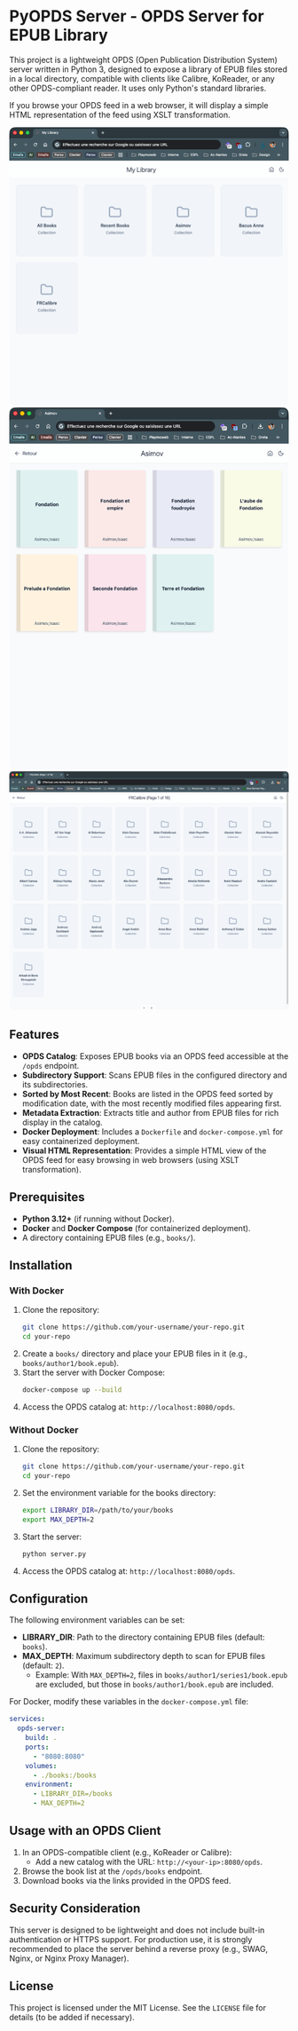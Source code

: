# PyOPDS Server - OPDS Server for EPUB Library

This project is a lightweight OPDS (Open Publication Distribution System) server written in Python 3, designed to expose a library of EPUB files stored in a local directory, compatible with clients like Calibre, KoReader, or any other OPDS-compliant reader. It uses only Python's standard libraries.

If you browse your OPDS feed in a web browser, it will display a simple HTML representation of the feed using XSLT transformation.

![Home](./preview/preview.png)
![Book list sample](./preview/preview2.png)
![All books with pagination](./preview/preview3.png)

## Features

- **OPDS Catalog**: Exposes EPUB books via an OPDS feed accessible at the `/opds` endpoint.
- **Subdirectory Support**: Scans EPUB files in the configured directory and its subdirectories.
- **Sorted by Most Recent**: Books are listed in the OPDS feed sorted by modification date, with the most recently modified files appearing first.
- **Metadata Extraction**: Extracts title and author from EPUB files for rich display in the catalog.
- **Docker Deployment**: Includes a `Dockerfile` and `docker-compose.yml` for easy containerized deployment.
- **Visual HTML Representation**: Provides a simple HTML view of the OPDS feed for easy browsing in web browsers (using XSLT transformation).

## Prerequisites

- **Python 3.12+** (if running without Docker).
- **Docker** and **Docker Compose** (for containerized deployment).
- A directory containing EPUB files (e.g., `books/`).

## Installation

### With Docker

1. Clone the repository:
   ```bash
   git clone https://github.com/your-username/your-repo.git
   cd your-repo
   ```
2. Create a `books/` directory and place your EPUB files in it (e.g., `books/author1/book.epub`).
3. Start the server with Docker Compose:
   ```bash
   docker-compose up --build
   ```
4. Access the OPDS catalog at: `http://localhost:8080/opds`.

### Without Docker

1. Clone the repository:
   ```bash
   git clone https://github.com/your-username/your-repo.git
   cd your-repo
   ```
2. Set the environment variable for the books directory:
   ```bash
   export LIBRARY_DIR=/path/to/your/books
   export MAX_DEPTH=2
   ```
3. Start the server:
   ```bash
   python server.py
   ```
4. Access the OPDS catalog at: `http://localhost:8080/opds`.

## Configuration

The following environment variables can be set:

- **LIBRARY_DIR**: Path to the directory containing EPUB files (default: `books`).
- **MAX_DEPTH**: Maximum subdirectory depth to scan for EPUB files (default: `2`).
  - Example: With `MAX_DEPTH=2`, files in `books/author1/series1/book.epub` are excluded, but those in `books/author1/book.epub` are included.

For Docker, modify these variables in the `docker-compose.yml` file:
```yaml
services:
  opds-server:
    build: .
    ports:
      - "8080:8080"
    volumes:
      - ./books:/books
    environment:
      - LIBRARY_DIR=/books
      - MAX_DEPTH=2
```

## Usage with an OPDS Client

1. In an OPDS-compatible client (e.g., KoReader or Calibre):
   - Add a new catalog with the URL: `http://<your-ip>:8080/opds`.
2. Browse the book list at the `/opds/books` endpoint.
3. Download books via the links provided in the OPDS feed.

## Security Consideration

This server is designed to be lightweight and does not include built-in authentication or HTTPS support. For production use, it is strongly recommended to place the server behind a reverse proxy (e.g., SWAG, Nginx, or Nginx Proxy Manager).

## License

This project is licensed under the MIT License. See the `LICENSE` file for details (to be added if necessary).
